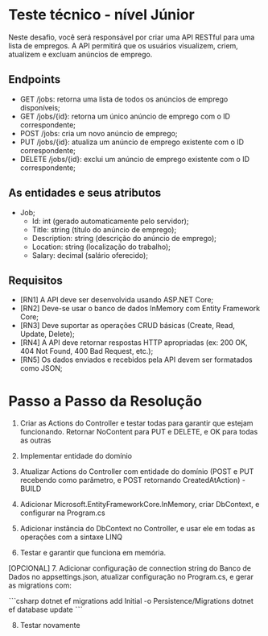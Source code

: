 ﻿# Teste técnico - nível Júnior

Neste desafio, você será responsável por criar uma API RESTful para uma lista de
empregos. A API permitirá que os usuários visualizem, criem, atualizem e excluam anúncios
de emprego.

## Endpoints
- GET /jobs: retorna uma lista de todos os anúncios de emprego disponíveis;
- GET /jobs/{id}: retorna um único anúncio de emprego com o ID correspondente;
- POST /jobs: cria um novo anúncio de emprego;
- PUT /jobs/{id}: atualiza um anúncio de emprego existente com o ID correspondente;
- DELETE /jobs/{id}: exclui um anúncio de emprego existente com o ID correspondente;

## As entidades e seus atributos
- Job;
	- Id: int (gerado automaticamente pelo servidor);
	- Title: string (título do anúncio de emprego);
	- Description: string (descrição do anúncio de emprego);
	- Location: string (localização do trabalho);
	- Salary: decimal (salário oferecido);

## Requisitos
- [RN1] A API deve ser desenvolvida usando ASP.NET Core;
- [RN2] Deve-se usar o banco de dados InMemory com Entity Framework Core;
- [RN3] Deve suportar as operações CRUD básicas (Create, Read, Update, Delete);
- [RN4] A API deve retornar respostas HTTP apropriadas (ex: 200 OK, 404 Not Found, 400 Bad Request, etc.);
- [RN5] Os dados enviados e recebidos pela API devem ser formatados como JSON;

# Passo a Passo da Resolução

1. Criar as Actions do Controller e testar todas para garantir que estejam funcionando. Retornar NoContent para PUT e DELETE, e OK para todas as outras

2. Implementar entidade do domínio

3. Atualizar Actions do Controller com entidade do domínio (POST e PUT recebendo como parâmetro, e POST retornando CreatedAtAction) - BUILD

4. Adicionar Microsoft.EntityFrameworkCore.InMemory, criar DbContext, e configurar na Program.cs

5. Adicionar instância do DbContext no Controller, e usar ele em todas as operações com a sintaxe LINQ

6. Testar e garantir que funciona em memória.

[OPCIONAL]
7. Adicionar configuração de connection string do Banco de Dados no appsettings.json, atualizar
configuração no Program.cs, e gerar as migrations com:

ˋˋˋcsharp
dotnet ef migrations add Initial -o Persistence/Migrations
dotnet ef database update
ˋˋˋ

8. Testar novamente